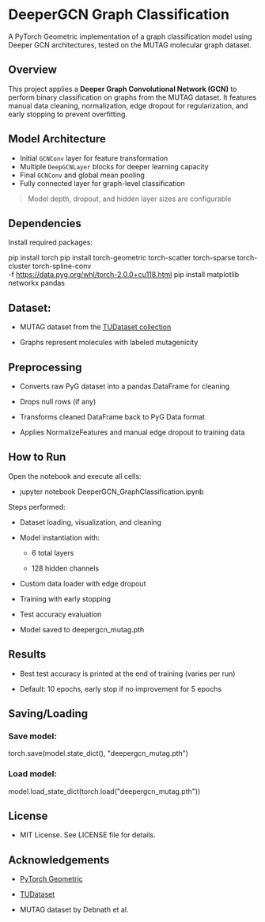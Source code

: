 # DeeperGCN Graph Classification

A PyTorch Geometric implementation of a graph classification model using Deeper GCN architectures, tested on the MUTAG molecular graph dataset.

## Overview

This project applies a **Deeper Graph Convolutional Network (GCN)** to perform binary classification on graphs from the MUTAG dataset. It features manual data cleaning, normalization, edge dropout for regularization, and early stopping to prevent overfitting.

## Model Architecture

- Initial `GCNConv` layer for feature transformation
- Multiple `DeepGCNLayer` blocks for deeper learning capacity
- Final `GCNConv` and global mean pooling
- Fully connected layer for graph-level classification

> Model depth, dropout, and hidden layer sizes are configurable

## Dependencies

Install required packages:

pip install torch
pip install torch-geometric torch-scatter torch-sparse torch-cluster torch-spline-conv \
    -f https://data.pyg.org/whl/torch-2.0.0+cu118.html
pip install matplotlib networkx pandas

## Dataset: 

- MUTAG dataset from the [TUDataset collection](https://chrsmrrs.github.io/datasets/)

- Graphs represent molecules with labeled mutagenicity

## Preprocessing

  - Converts raw PyG dataset into a pandas.DataFrame for cleaning
  
  - Drops null rows (if any)
  
  - Transforms cleaned DataFrame back to PyG Data format
  
  - Applies NormalizeFeatures and manual edge dropout to training data

## How to Run

  Open the notebook and execute all cells:

   - jupyter notebook DeeperGCN_GraphClassification.ipynb

  Steps performed:

   - Dataset loading, visualization, and cleaning
    
   - Model instantiation with:
    
       - 6 total layers
    
       - 128 hidden channels
    
   - Custom data loader with edge dropout
    
   - Training with early stopping
    
   - Test accuracy evaluation
    
   - Model saved to deepergcn_mutag.pth

## Results

  - Best test accuracy is printed at the end of training (varies per run)

  - Default: 10 epochs, early stop if no improvement for 5 epochs

## Saving/Loading

  ### Save model:
  torch.save(model.state_dict(), "deepergcn_mutag.pth")

  ### Load model:
  model.load_state_dict(torch.load("deepergcn_mutag.pth"))

## License

  - MIT License. See LICENSE file for details.

## Acknowledgements

  - [PyTorch Geometric](https://pytorch-geometric.readthedocs.io/)

  - [TUDataset](https://chrsmrrs.github.io/datasets/)

  - MUTAG dataset by Debnath et al.
